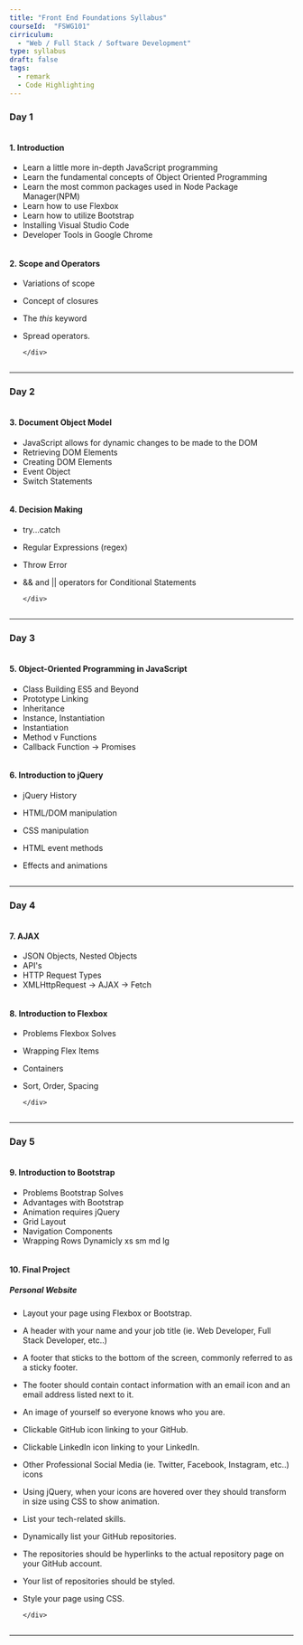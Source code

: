 ```yaml
---
title: "Front End Foundations Syllabus" 
courseId:  "FSWG101"
cirriculum:  
  - "Web / Full Stack / Software Development"
type: syllabus
draft: false
tags:
  - remark
  - Code Highlighting
---
```


### Day 1

<div class="row">
<div class="column">

#### 1. Introduction

* Learn a little more in-depth JavaScript programming
* Learn the fundamental concepts of Object Oriented Programming
* Learn the most common packages used in Node Package Manager(NPM)
* Learn how to use Flexbox
* Learn how to utilize Bootstrap
* Installing Visual Studio Code
* Developer Tools in Google Chrome

</div>
<div class="column">

#### 2. Scope and Operators

* Variations of scope
* Concept of closures
* The _this_ keyword
* Spread operators.

      </div>

  </div>

---

### Day 2

<div class="row">
<div class="column">

#### 3. Document Object Model

* JavaScript allows for dynamic changes to be made to the DOM
* Retrieving DOM Elements
* Creating DOM Elements
* Event Object
* Switch Statements

</div>
<div class="column">

#### 4. Decision Making

* try...catch
* Regular Expressions (regex)
* Throw Error
* && and || operators for Conditional Statements

      </div>

  </div>

---

### Day 3

<div class="row">
<div class="column">

#### 5. Object-Oriented Programming in JavaScript

* Class Building ES5 and Beyond
* Prototype Linking
* Inheritance
* Instance, Instantiation
* Instantiation
* Method v Functions
* Callback Function -> Promises

</div>
<div class="column">

#### 6. Introduction to jQuery

* jQuery History
* HTML/DOM manipulation
* CSS manipulation
* HTML event methods
* Effects and animations

  </div>

  </div>

---

### Day 4

<div class="row">
<div class="column">

#### 7. AJAX

* JSON Objects, Nested Objects
* API's
* HTTP Request Types
* XMLHttpRequest -> AJAX -> Fetch

</div>
<div class="column">

#### 8. Introduction to Flexbox

* Problems Flexbox Solves
* Wrapping Flex Items
* Containers
* Sort, Order, Spacing

      </div>

  </div>

---

### Day 5

<div class="row">
<div class="column">

#### 9. Introduction to Bootstrap

* Problems Bootstrap Solves
* Advantages with Bootstrap
* Animation requires jQuery
* Grid Layout
* Navigation Components
* Wrapping Rows Dynamicly xs sm md lg

</div>
<div class="column">

#### 10. Final Project

##### Personal Website

* Layout your page using Flexbox or Bootstrap.
* A header with your name and your job title (ie. Web Developer, Full Stack Developer, etc..)
* A footer that sticks to the bottom of the screen, commonly referred to as a sticky footer.
* The footer should contain contact information with an email icon and an email address listed next to it.
* An image of yourself so everyone knows who you are.
* Clickable GitHub icon linking to your GitHub.
* Clickable LinkedIn icon linking to your LinkedIn.
* Other Professional Social Media (ie. Twitter, Facebook, Instagram, etc..) icons
* Using jQuery, when your icons are hovered over they should transform in size using CSS to show animation.
* List your tech-related skills.
* Dynamically list your GitHub repositories.
* The repositories should be hyperlinks to the actual repository page on your GitHub account.
* Your list of repositories should be styled.
* Style your page using CSS.

      </div>

  </div>

---
